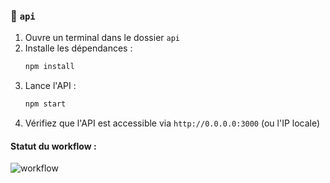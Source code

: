### 🔧 `api`

1. Ouvre un terminal dans le dossier `api`
2. Installe les dépendances :
    ```bash
    npm install
    ````
3. Lance l'API :
    ```bash
    npm start
    ```
4. Vérifiez que l'API est accessible via `http://0.0.0.0:3000` (ou l'IP locale)

#### Statut du workflow :
![workflow](https://github.com/Projet-CI-CD/API/actions/workflows/ci.yml/badge.svg)
